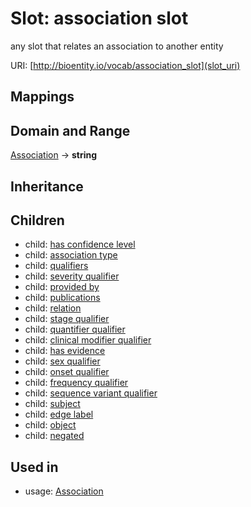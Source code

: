 # Slot: association slot


any slot that relates an association to another entity

URI: [http://bioentity.io/vocab/association_slot](slot_uri)
## Mappings

## Domain and Range

[Association](Association.md) -> **string**
## Inheritance

## Children

 *  child: [has confidence level](has_confidence_level.md)
 *  child: [association type](association_type.md)
 *  child: [qualifiers](qualifiers.md)
 *  child: [severity qualifier](severity_qualifier.md)
 *  child: [provided by](provided_by.md)
 *  child: [publications](publications.md)
 *  child: [relation](relation.md)
 *  child: [stage qualifier](stage_qualifier.md)
 *  child: [quantifier qualifier](quantifier_qualifier.md)
 *  child: [clinical modifier qualifier](clinical_modifier_qualifier.md)
 *  child: [has evidence](has_evidence.md)
 *  child: [sex qualifier](sex_qualifier.md)
 *  child: [onset qualifier](onset_qualifier.md)
 *  child: [frequency qualifier](frequency_qualifier.md)
 *  child: [sequence variant qualifier](sequence_variant_qualifier.md)
 *  child: [subject](subject.md)
 *  child: [edge label](edge_label.md)
 *  child: [object](object.md)
 *  child: [negated](negated.md)
## Used in

 *  usage: [Association](Association.md)
